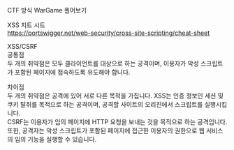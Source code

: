 CTF 방식 WarGame 풀어보기   
   
XSS 치트 시트   
https://portswigger.net/web-security/cross-site-scripting/cheat-sheet
   
XSS/CSRF   
공통점   
두 개의 취약점은 모두 클라이언트를 대상으로 하는 공격이며, 이용자가 악성 스크립트가 포함된 페이지에 접속하도록 유도해야 합니다.   
   
차이점   
두 개의 취약점은 공격에 있어 서로 다른 목적을 가집니다. XSS는 인증 정보인 세션 및 쿠키 탈취를 목적으로 하는 공격이며, 공격할 사이트의 오리진에서 스크립트를 실행시킵니다.   
CSRF는 이용자가 임의 페이지에 HTTP 요청을 보내는 것을 목적으로 하는 공격입니다. 또한, 공격자는 악성 스크립트가 포함된 페이지에 접근한 이용자의 권한으로 웹 서비스의 임의 기능을 실행할 수 있습니다.